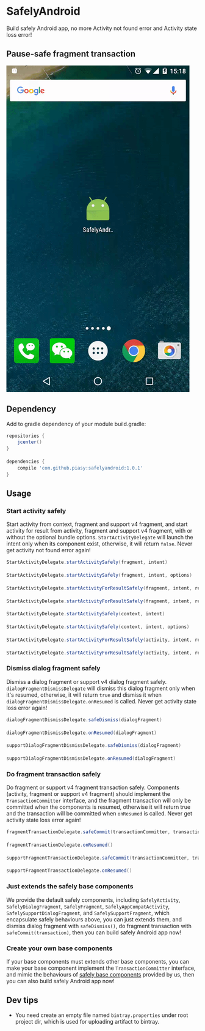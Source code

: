 # SafelyAndroid
Build safely Android app, no more Activity not found error and Activity state loss error!

## Pause-safe fragment transaction
![safely-android-demo.gif](art/safely-android-demo.gif)

## Dependency
Add to gradle dependency of your module build.gradle:

```gradle
repositories {
    jcenter()
}

dependencies {
    compile 'com.github.piasy:safelyandroid:1.0.1'
}
```

## Usage

### Start activity safely
Start activity from context, fragment and support v4 fragment, and start activity for result from
activity, fragment and support v4 fragment, with or without the optional bundle options.
`StartActivityDelegate` will launch the intent only when its component exist, otherwise, it will
return `false`. Never get activity not found error again!

```java
StartActivityDelegate.startActivitySafely(fragment, intent)

StartActivityDelegate.startActivitySafely(fragment, intent, options)

StartActivityDelegate.startActivityForResultSafely(fragment, intent, requestCode)

StartActivityDelegate.startActivityForResultSafely(fragment, intent, requestCode, options)

StartActivityDelegate.startActivitySafely(context, intent)

StartActivityDelegate.startActivitySafely(context, intent, options)

StartActivityDelegate.startActivityForResultSafely(activity, intent, requestCode)

StartActivityDelegate.startActivityForResultSafely(activity, intent, requestCode, options)
```

### Dismiss dialog fragment safely
Dismiss a dialog fragment or support v4 dialog fragment safely. `dialogFragmentDismissDelegate`
will dismiss this dialog fragment only when it's resumed, otherwise, it will return `true` and
dismiss it when `dialogFragmentDismissDelegate.onResumed` is called. Never get activity state
loss error again!

```java
dialogFragmentDismissDelegate.safeDismiss(dialogFragment)

dialogFragmentDismissDelegate.onResumed(dialogFragment)

supportDialogFragmentDismissDelegate.safeDismiss(dialogFragment)

supportDialogFragmentDismissDelegate.onResumed(dialogFragment)
```

### Do fragment transaction safely
Do fragment or support v4 fragment transaction safely. Components (activity, fragment or support
v4 fragment) should implement the `TransactionCommitter` interface, and the fragment transaction
will only be committed when the components is resumed, otherwise it will return true and the
transaction will be committed when `onResumed` is called. Never get activity state loss error again!

```java
fragmentTransactionDelegate.safeCommit(transactionCommitter, transaction)

fragmentTransactionDelegate.onResumed()

supportFragmentTransactionDelegate.safeCommit(transactionCommitter, transaction)

supportFragmentTransactionDelegate.onResumed()
```

### Just extends the safely base components
We provide the default safely components, including `SafelyActivity`, `SafelyDialogFragment`,
`SafelyFragment`, `SafelyAppCompatActivity`, `SafelySupportDialogFragment`, and
`SafelySupportFragment`, which encapsulate safely behaviours above, you can just extends them, and
dismiss dialog fragment with `safeDismiss()`, do fragment transaction with
`safeCommit(transaction)`, then you can build safely Android app now!

### Create your own base components
If your base components must extends other base components, you can make your base component
implement the `TransactionCommitter` interface, and mimic the behaviours of
[safely base components](https://github.com/Piasy/SafelyAndroid/tree/master/safelyandroid/src/main/java/com/github/piasy/safelyandroid/component)
provided by us, then you can also build safely Android app now!

## Dev tips
+  You need create an empty file named `bintray.properties` under root project dir, which is used for uploading artifact to bintray.
